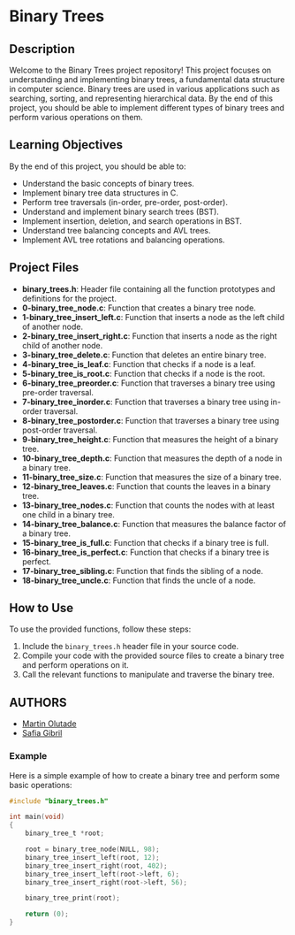 # Binary Trees

## Description

Welcome to the Binary Trees project repository! This project focuses on understanding and implementing binary trees, a fundamental data structure in computer science. Binary trees are used in various applications such as searching, sorting, and representing hierarchical data. By the end of this project, you should be able to implement different types of binary trees and perform various operations on them.

## Learning Objectives

By the end of this project, you should be able to:

- Understand the basic concepts of binary trees.
- Implement binary tree data structures in C.
- Perform tree traversals (in-order, pre-order, post-order).
- Understand and implement binary search trees (BST).
- Implement insertion, deletion, and search operations in BST.
- Understand tree balancing concepts and AVL trees.
- Implement AVL tree rotations and balancing operations.

## Project Files

- **binary_trees.h**: Header file containing all the function prototypes and definitions for the project.
- **0-binary_tree_node.c**: Function that creates a binary tree node.
- **1-binary_tree_insert_left.c**: Function that inserts a node as the left child of another node.
- **2-binary_tree_insert_right.c**: Function that inserts a node as the right child of another node.
- **3-binary_tree_delete.c**: Function that deletes an entire binary tree.
- **4-binary_tree_is_leaf.c**: Function that checks if a node is a leaf.
- **5-binary_tree_is_root.c**: Function that checks if a node is the root.
- **6-binary_tree_preorder.c**: Function that traverses a binary tree using pre-order traversal.
- **7-binary_tree_inorder.c**: Function that traverses a binary tree using in-order traversal.
- **8-binary_tree_postorder.c**: Function that traverses a binary tree using post-order traversal.
- **9-binary_tree_height.c**: Function that measures the height of a binary tree.
- **10-binary_tree_depth.c**: Function that measures the depth of a node in a binary tree.
- **11-binary_tree_size.c**: Function that measures the size of a binary tree.
- **12-binary_tree_leaves.c**: Function that counts the leaves in a binary tree.
- **13-binary_tree_nodes.c**: Function that counts the nodes with at least one child in a binary tree.
- **14-binary_tree_balance.c**: Function that measures the balance factor of a binary tree.
- **15-binary_tree_is_full.c**: Function that checks if a binary tree is full.
- **16-binary_tree_is_perfect.c**: Function that checks if a binary tree is perfect.
- **17-binary_tree_sibling.c**: Function that finds the sibling of a node.
- **18-binary_tree_uncle.c**: Function that finds the uncle of a node.

## How to Use

To use the provided functions, follow these steps:

1. Include the `binary_trees.h` header file in your source code.
2. Compile your code with the provided source files to create a binary tree and perform operations on it.
3. Call the relevant functions to manipulate and traverse the binary tree.

## AUTHORS

- [Martin Olutade](https://github.com/silgenius)
- [Safia Gibril](https://github.com/Safi222)

### Example

Here is a simple example of how to create a binary tree and perform some basic operations:

```c
#include "binary_trees.h"

int main(void)
{
    binary_tree_t *root;

    root = binary_tree_node(NULL, 98);
    binary_tree_insert_left(root, 12);
    binary_tree_insert_right(root, 402);
    binary_tree_insert_left(root->left, 6);
    binary_tree_insert_right(root->left, 56);

    binary_tree_print(root);

    return (0);
}
